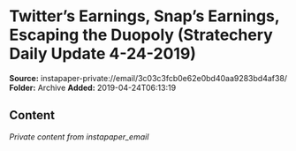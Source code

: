 # Twitter’s Earnings, Snap’s Earnings, Escaping the Duopoly (Stratechery Daily Update 4-24-2019)

**Source:** instapaper-private://email/3c03c3fcb0e62e0bd40aa9283bd4af38/
**Folder:** Archive
**Added:** 2019-04-24T06:13:19




## Content
*Private content from instapaper_email*
